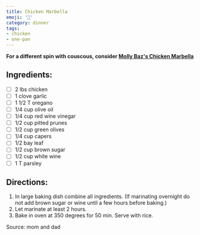 ```yaml
---
title: Chicken Marbella
emoji: '🍗'
category: dinner
tags:
- chicken
- one-pan
---
```


**For a different spin with couscous, consider [Molly Baz's Chicken Marbella](https://mollybaz.com/molly-marbella-with-dates-and-israeli-couscous/)**

## Ingredients:

- [ ] 2 lbs chicken
- [ ] 1 clove garlic
- [ ] 1 1/2 T oregano
- [ ] 1/4 cup olive oil
- [ ] 1/4 cup red wine vinegar
- [ ] 1/2 cup pitted prunes
- [ ] 1/2 cup green olives
- [ ] 1/4 cup capers
- [ ] 1/2 bay leaf
- [ ] 1/2 cup brown sugar
- [ ] 1/2 cup white wine
- [ ] 1 T parsley

## Directions:

1. In large baking dish combine all ingredients. (If marinating overnight do not add brown sugar or wine until a few hours before baking.)
2. Let marinate at least 2 hours.
3. Bake in oven at 350 degrees for 50 min. Serve with rice.

Source: mom and dad
